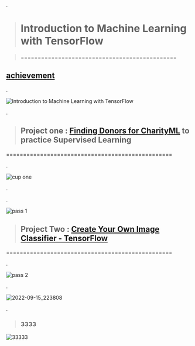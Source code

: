 .

> # Introduction to Machine Learning with TensorFlow

> ==============================================

## [achievement](https://confirm.udacity.com/7HAPG67K)

.

![Introduction to Machine Learning with TensorFlow](https://user-images.githubusercontent.com/36210723/190434282-22fd4514-b720-48ce-823e-4c0959cdb665.png)

.


> ## Project one  :  [Finding Donors for CharityML](https://github.com/nancyalaswad90/Introduction-to-Machine-Learning-with-TensorFlow/blob/main/Nancy_finding_donors.ipynb) to practice Supervised Learning  

=================================================


.

![cup one](https://user-images.githubusercontent.com/36210723/190481419-a5619f9c-c267-4062-8b3d-4ede2abc3aa2.png)


.

.

![pass 1](https://user-images.githubusercontent.com/36210723/190481825-455b76c9-7d69-4ee8-a20a-fd5ff2762963.png)




> ## Project Two  :  [Create Your Own Image Classifier - TensorFlow](https://github.com/nancyalaswad90/Introduction-to-Machine-Learning-with-TensorFlow/blob/main/Project_Image_Classifier_Project.ipynb) 

=================================================


.

![pass 2](https://user-images.githubusercontent.com/36210723/190491213-7eb27559-c7c3-407e-8c8b-7df6cc4ea32d.png)


.

![2022-09-15_223808](https://user-images.githubusercontent.com/36210723/190493992-01bbc11a-1d1d-4524-ba86-053ac4e6e3f7.png)




.


> ### 3333

![33333](https://user-images.githubusercontent.com/36210723/190497767-b34b2cef-f4a6-4b78-9f19-1948d0fa7b87.png)
